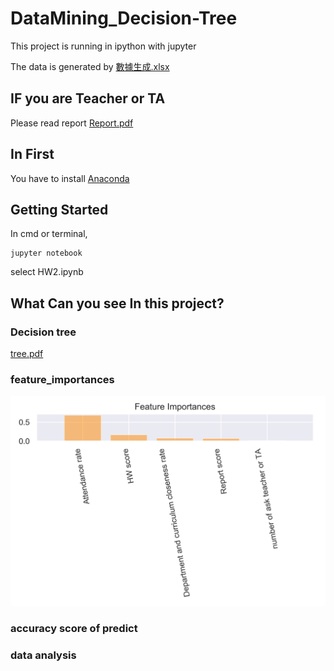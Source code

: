 # DataMining_Decision-Tree

This project is running in ipython with jupyter

The data is generated by [數據生成.xlsx](https://github.com/ooxx5626/DataMining_Decision-Tree/blob/master/數據生成.xlsx)

## IF you are Teacher or TA
Please read report [Report.pdf](https://github.com/ooxx5626/DataMining_Decision-Tree/blob/master/Report.pdf)

## In First
You have to install [Anaconda](https://www.anaconda.com)

## Getting Started
In cmd or terminal, 
```
jupyter notebook
```

select HW2.ipynb 

## What Can you see In this project?

### Decision tree
[tree.pdf](https://github.com/ooxx5626/DataMining_Decision-Tree/blob/master/output/tree.pdf)

### feature_importances

![feature_importances.png](https://github.com/ooxx5626/DataMining_Decision-Tree/blob/master/output/fig-forest-feature-importances.png)
### accuracy score of predict 
### data analysis
